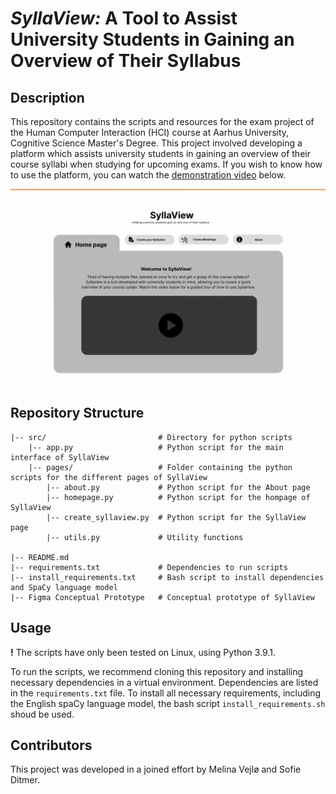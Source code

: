 # *SyllaView:* A Tool to Assist University Students in Gaining an Overview of Their Syllabus

## Description

This repository contains the scripts and resources for the exam project of the Human Computer Interaction (HCI) course at Aarhus University, Cognitive Science Master's Degree. This project involved developing a platform which assists university students in gaining an overview of their course syllabi when studying for upcoming exams. If you wish to know how to use the platform, you can watch the [demonstration video](https://www.youtube.com/watch?v=fm7PIdc4tBU) below.

[![Watch video](https://github.com/sofieditmer/syllaview/blob/main/src/video_image.png)](https://www.youtube.com/watch?v=fm7PIdc4tBU)

## Repository Structure

```
|-- src/                         # Directory for python scripts
    |-- app.py                   # Python script for the main interface of SyllaView
    |-- pages/                   # Folder containing the python scripts for the different pages of SyllaView
        |-- about.py             # Python script for the About page
        |-- homepage.py          # Python script for the hompage of SyllaView
        |-- create_syllaview.py  # Python script for the SyllaView page
        |-- utils.py             # Utility functions

|-- README.md                   
|-- requirements.txt             # Dependencies to run scripts
|-- install_requirements.txt     # Bash script to install dependencies and SpaCy language model
|-- Figma Conceptual Prototype   # Conceptual prototype of SyllaView
```

## Usage

**!** The scripts have only been tested on Linux, using Python 3.9.1.  

To run the scripts, we recommend cloning this repository and installing necessary dependencies in a virtual environment. Dependencies are listed in the `requirements.txt` file. To install all necessary requirements, including the English spaCy language model, the bash script `install_requirements.sh` shoud be used. 

## Contributors
This project was developed in a joined effort by Melina Vejlø and Sofie Ditmer.